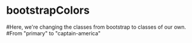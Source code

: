 # bootstrapColors

#Here, we're changing the classes from bootstrap to classes of our own.
#From "primary" to "captain-america"
